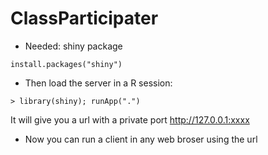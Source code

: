 # ClassParticipater

+ Needed: shiny package

```
install.packages("shiny")
```

+ Then load the server in a R session:

```
> library(shiny); runApp(".")
```

It will give you a url with a private port http://127.0.0.1:xxxx

+ Now you can run a client in any web broser using the url
